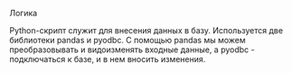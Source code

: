 Логика

Python-скрипт служит для внесения данных в базу. Используется две библиотеки pandas и pyodbc. С помощью pandas мы можем преобразовывать и видоизменять входные данные, а pyodbc - подключаться к базе, и в нем вносить изменения.
